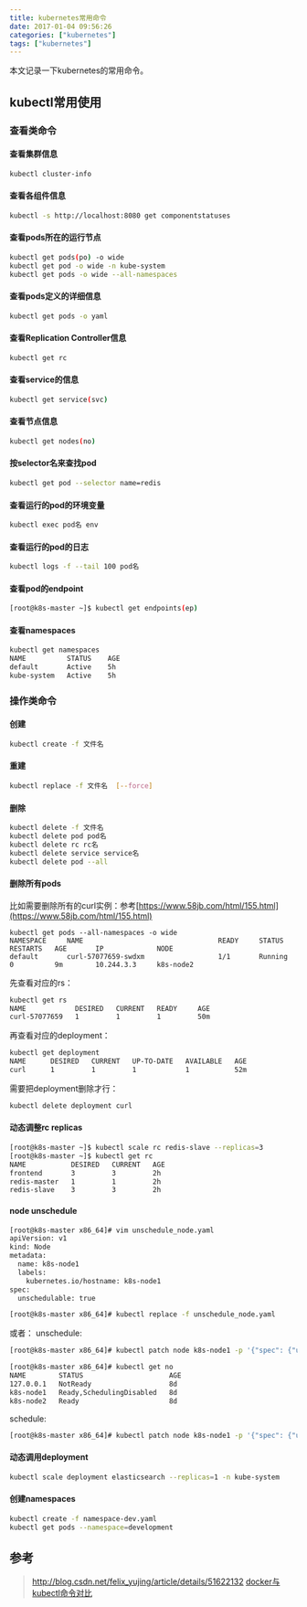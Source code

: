 ```yaml
---
title: kubernetes常用命令
date: 2017-01-04 09:56:26
categories: ["kubernetes"]
tags: ["kubernetes"]
---
```

本文记录一下kubernetes的常用命令。

<!-- more -->

## kubectl常用使用

### 查看类命令

#### 查看集群信息
```bash
kubectl cluster-info
```

#### 查看各组件信息
```bash
kubectl -s http://localhost:8080 get componentstatuses
```

#### 查看pods所在的运行节点
```bash
kubectl get pods(po) -o wide
kubectl get pod -o wide -n kube-system
kubectl get pods -o wide --all-namespaces
```

#### 查看pods定义的详细信息
```bash
kubectl get pods -o yaml
```

#### 查看Replication Controller信息
```bash
kubectl get rc
```

#### 查看service的信息
```bash
kubectl get service(svc)
```

#### 查看节点信息
```bash
kubectl get nodes(no)
```

#### 按selector名来查找pod
```bash
kubectl get pod --selector name=redis
```

#### 查看运行的pod的环境变量
```bash
kubectl exec pod名 env
```

#### 查看运行的pod的日志
```bash
kubectl logs -f --tail 100 pod名
```

#### 查看pod的endpoint
```bash
[root@k8s-master ~]$ kubectl get endpoints(ep)
```

#### 查看namespaces
```bash
kubectl get namespaces
NAME          STATUS    AGE
default       Active    5h
kube-system   Active    5h
```

### 操作类命令

#### 创建
```bash
kubectl create -f 文件名
```

#### 重建
```bash
kubectl replace -f 文件名  [--force]
```

#### 删除
```bash
kubectl delete -f 文件名
kubectl delete pod pod名
kubectl delete rc rc名
kubectl delete service service名
kubectl delete pod --all
```

#### 删除所有pods
比如需要删除所有的curl实例：参考[https://www.58jb.com/html/155.html](https://www.58jb.com/html/155.html)
```bssh
kubectl get pods --all-namespaces -o wide
NAMESPACE     NAME                                 READY     STATUS    RESTARTS   AGE       IP             NODE
default       curl-57077659-swdxm                  1/1       Running   0          9m        10.244.3.3     k8s-node2
```

先查看对应的rs：
```bash
kubectl get rs
NAME            DESIRED   CURRENT   READY     AGE
curl-57077659   1         1         1         50m
```

再查看对应的deployment：
```bash
kubectl get deployment
NAME      DESIRED   CURRENT   UP-TO-DATE   AVAILABLE   AGE
curl      1         1         1            1           52m
```

需要把deployment删除才行：
```bash
kubectl delete deployment curl
```

#### 动态调整rc replicas
```bash
[root@k8s-master ~]$ kubectl scale rc redis-slave --replicas=3
[root@k8s-master ~]$ kubectl get rc
NAME           DESIRED   CURRENT   AGE
frontend       3         3         2h
redis-master   1         1         2h
redis-slave    3         3         2h
```

#### node unschedule
```bash
[root@k8s-master x86_64]# vim unschedule_node.yaml
apiVersion: v1
kind: Node
metadata:
  name: k8s-node1
  labels:
    kubernetes.io/hostname: k8s-node1
spec:
  unschedulable: true

[root@k8s-master x86_64]# kubectl replace -f unschedule_node.yaml
```
或者：
unschedule:
```bash
[root@k8s-master x86_64]# kubectl patch node k8s-node1 -p '{"spec": {"unschedulable": true}}'

[root@k8s-master x86_64]# kubectl get no
NAME        STATUS                     AGE
127.0.0.1   NotReady                   8d
k8s-node1   Ready,SchedulingDisabled   8d
k8s-node2   Ready                      8d
```
schedule:
```bash
[root@k8s-master x86_64]# kubectl patch node k8s-node1 -p '{"spec": {"unschedulable": false}}'
```

#### 动态调用deployment
```bash
kubectl scale deployment elasticsearch --replicas=1 -n kube-system
```

#### 创建namespaces
```bash
kubectl create -f namespace-dev.yaml
kubectl get pods --namespace=development
```

## 参考
> http://blog.csdn.net/felix_yujing/article/details/51622132
> [docker与kubectl命令对比](http://www.pangxie.space/docker/157)